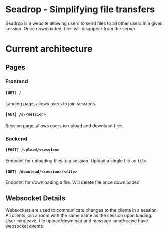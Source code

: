 # Seadrop - Simplifying file transfers

Seadrop is a website allowing users to send files to all other users in a given session. Once downloaded, files will disappear from the server.

# Current architecture

## Pages

### Frontend

#### `[GET] /`
Landing page, allows users to join sessions.

#### `[GET] /s/<session>`
Session page, allows users to upload and download files.

### Backend

#### `[POST] /upload/<session>`
Endpoint for uploading files to a session.
Upload a single file as `file`.

#### `[GET] /download/<session>/<file>`
Endpoint for downloading a file.
Will delete file once downloaded.

## Websocket Details

Websockets are used to communicate changes to the clients in a session. All clients join a room with the same name as the session upon loading. User join/leave, file upload/download and message send/recive have websocket events
